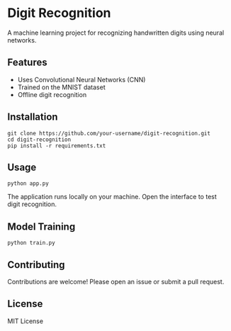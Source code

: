 <h1>Digit Recognition</h1>
    <p>A machine learning project for recognizing handwritten digits using neural networks.</p>
    
<h2>Features</h2>
    <ul>
        <li>Uses Convolutional Neural Networks (CNN)</li>
        <li>Trained on the MNIST dataset</li>
        <li>Offline digit recognition</li>
    </ul>
    
<h2>Installation</h2>
    <pre><code>git clone https://github.com/your-username/digit-recognition.git
cd digit-recognition
pip install -r requirements.txt</code></pre>
    
<h2>Usage</h2>
    <pre><code>python app.py</code></pre>
    <p>The application runs locally on your machine. Open the interface to test digit recognition.</p>
    
<h2>Model Training</h2>
    <pre><code>python train.py</code></pre>
    
<h2>Contributing</h2>
    <p>Contributions are welcome! Please open an issue or submit a pull request.</p>
    
<h2>License</h2>
    <p>MIT License</p>
